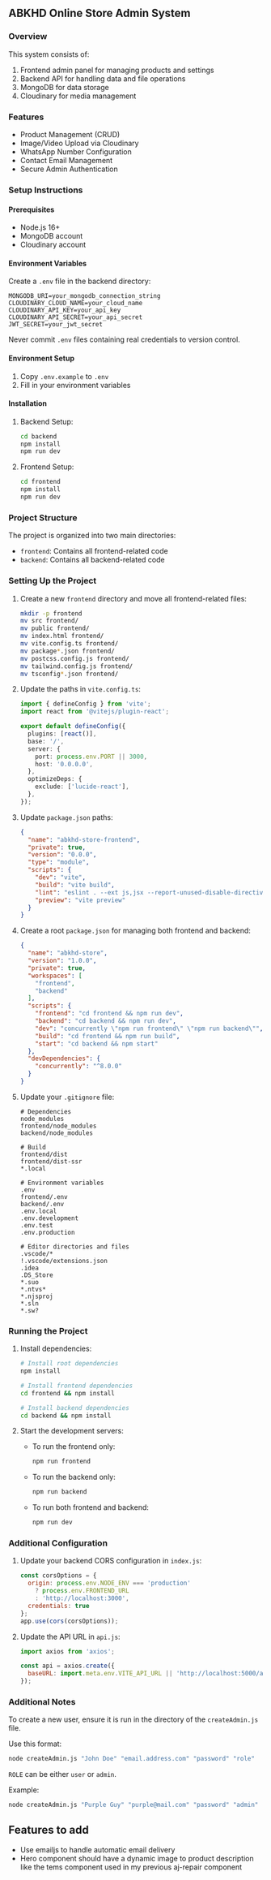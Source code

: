 ## ABKHD Online Store Admin System

### Overview
This system consists of:
1. Frontend admin panel for managing products and settings
2. Backend API for handling data and file operations
3. MongoDB for data storage
4. Cloudinary for media management

### Features
- Product Management (CRUD)
- Image/Video Upload via Cloudinary
- WhatsApp Number Configuration
- Contact Email Management
- Secure Admin Authentication

### Setup Instructions

#### Prerequisites
- Node.js 16+
- MongoDB account
- Cloudinary account

#### Environment Variables
Create a `.env` file in the backend directory:
```env
MONGODB_URI=your_mongodb_connection_string
CLOUDINARY_CLOUD_NAME=your_cloud_name
CLOUDINARY_API_KEY=your_api_key
CLOUDINARY_API_SECRET=your_api_secret
JWT_SECRET=your_jwt_secret
```

Never commit `.env` files containing real credentials to version control.

#### Environment Setup
1. Copy `.env.example` to `.env`
2. Fill in your environment variables

#### Installation

1. Backend Setup:
   ```bash
   cd backend
   npm install
   npm run dev
   ```

2. Frontend Setup:
   ```bash
   cd frontend
   npm install
   npm run dev
   ```

### Project Structure

The project is organized into two main directories:
- `frontend`: Contains all frontend-related code
- `backend`: Contains all backend-related code

### Setting Up the Project

1. Create a new `frontend` directory and move all frontend-related files:
   ```bash
   mkdir -p frontend
   mv src frontend/
   mv public frontend/
   mv index.html frontend/
   mv vite.config.ts frontend/
   mv package*.json frontend/
   mv postcss.config.js frontend/
   mv tailwind.config.js frontend/
   mv tsconfig*.json frontend/
   ```

2. Update the paths in `vite.config.ts`:
   ```typescript
   import { defineConfig } from 'vite';
   import react from '@vitejs/plugin-react';

   export default defineConfig({
     plugins: [react()],
     base: '/', 
     server: {
       port: process.env.PORT || 3000,
       host: '0.0.0.0',
     },
     optimizeDeps: {
       exclude: ['lucide-react'],
     },
   });
   ```

3. Update `package.json` paths:
   ```json
   {
     "name": "abkhd-store-frontend",
     "private": true,
     "version": "0.0.0",
     "type": "module",
     "scripts": {
       "dev": "vite",
       "build": "vite build",
       "lint": "eslint . --ext js,jsx --report-unused-disable-directives --max-warnings 0",
       "preview": "vite preview"
     }
   }
   ```

4. Create a root `package.json` for managing both frontend and backend:
   ```json
   {
     "name": "abkhd-store",
     "version": "1.0.0",
     "private": true,
     "workspaces": [
       "frontend",
       "backend"
     ],
     "scripts": {
       "frontend": "cd frontend && npm run dev",
       "backend": "cd backend && npm run dev",
       "dev": "concurrently \"npm run frontend\" \"npm run backend\"",
       "build": "cd frontend && npm run build",
       "start": "cd backend && npm start"
     },
     "devDependencies": {
       "concurrently": "^8.0.0"
     }
   }
   ```

5. Update your `.gitignore` file:
   ```gitignore
   # Dependencies
   node_modules
   frontend/node_modules
   backend/node_modules

   # Build
   frontend/dist
   frontend/dist-ssr
   *.local

   # Environment variables
   .env
   frontend/.env
   backend/.env
   .env.local
   .env.development
   .env.test
   .env.production

   # Editor directories and files
   .vscode/*
   !.vscode/extensions.json
   .idea
   .DS_Store
   *.suo
   *.ntvs*
   *.njsproj
   *.sln
   *.sw?
   ```

### Running the Project

1. Install dependencies:
   ```bash
   # Install root dependencies
   npm install

   # Install frontend dependencies
   cd frontend && npm install

   # Install backend dependencies
   cd backend && npm install
   ```

2. Start the development servers:
   - To run the frontend only:
     ```bash
     npm run frontend
     ```
   - To run the backend only:
     ```bash
     npm run backend
     ```
   - To run both frontend and backend:
     ```bash
     npm run dev
     ```

### Additional Configuration

1. Update your backend CORS configuration in `index.js`:
   ```javascript
   const corsOptions = {
     origin: process.env.NODE_ENV === 'production' 
       ? process.env.FRONTEND_URL 
       : 'http://localhost:3000',
     credentials: true
   };
   app.use(cors(corsOptions));
   ```

2. Update the API URL in `api.js`:
   ```javascript
   import axios from 'axios';

   const api = axios.create({
     baseURL: import.meta.env.VITE_API_URL || 'http://localhost:5000/api'
   });
   ```

### Additional Notes

To create a new user, ensure it is run in the directory of the `createAdmin.js` file.

Use this format:
```bash
node createAdmin.js "John Doe" "email.address.com" "password" "role"
```
`ROLE` can be either `user` or `admin`.

Example:
```bash
node createAdmin.js "Purple Guy" "purple@mail.com" "password" "admin"
```


## Features to add

- Use emailjs to handle automatic email delivery
- Hero component should have a dynamic image to product description like the tems component used in my previous aj-repair component
